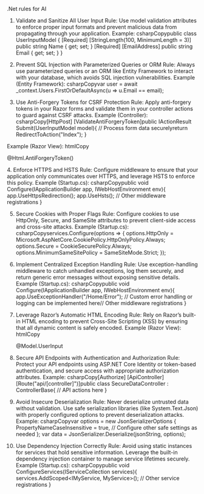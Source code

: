 .Net rules for AI
1. Validate and Sanitize All User Input
Rule:
Use model validation attributes to enforce proper input formats and prevent malicious data from propagating through your application.
Example:
csharpCopypublic class UserInputModel {
    [Required]
    [StringLength(100, MinimumLength = 3)]
    public string Name { get; set; }
        [Required]
    [EmailAddress]
    public string Email { get; set; }
}
 
2. Prevent SQL Injection with Parameterized Queries or ORM
Rule:
Always use parameterized queries or an ORM like Entity Framework to interact with your database, which avoids SQL injection vulnerabilities.
Example (Entity Framework):
csharpCopyvar user = await _context.Users.FirstOrDefaultAsync(u => u.Email == email);
3. Use Anti-Forgery Tokens for CSRF Protection
Rule:
Apply anti-forgery tokens in your Razor forms and validate them in your controller actions to guard against CSRF attacks.
Example (Controller):
csharpCopy[HttpPost]
[ValidateAntiForgeryToken]public IActionResult Submit(UserInputModel model){
    // Process form data securelyreturn RedirectToAction("Index");
}
 
Example (Razor View):
htmlCopy<form asp-action="Submit" method="post">    @Html.AntiForgeryToken()    <!-- form fields --></form>
4. Enforce HTTPS and HSTS
Rule:
Configure middleware to ensure that your application only communicates over HTTPS, and leverage HSTS to enforce this policy.
Example (Startup.cs):
csharpCopypublic void Configure(IApplicationBuilder app, IWebHostEnvironment env){
    app.UseHttpsRedirection();    app.UseHsts();
    // Other middleware registrations
}
 
5. Secure Cookies with Proper Flags
Rule:
Configure cookies to use HttpOnly, Secure, and SameSite attributes to prevent client-side access and cross-site attacks.
Example (Startup.cs):
csharpCopyservices.Configure<CookiePolicyOptions>(options =>
{
    options.HttpOnly = Microsoft.AspNetCore.CookiePolicy.HttpOnlyPolicy.Always;
    options.Secure = CookieSecurePolicy.Always;
    options.MinimumSameSitePolicy = SameSiteMode.Strict;
});
6. Implement Centralized Exception Handling
Rule:
Use exception-handling middleware to catch unhandled exceptions, log them securely, and return generic error messages without exposing sensitive details.
Example (Startup.cs):
csharpCopypublic void Configure(IApplicationBuilder app, IWebHostEnvironment env){
    app.UseExceptionHandler("/Home/Error");
    // Custom error handling or logging can be implemented here// Other middleware registrations
}
 
7. Leverage Razor’s Automatic HTML Encoding
Rule:
Rely on Razor’s built-in HTML encoding to prevent Cross-Site Scripting (XSS) by ensuring that all dynamic content is safely encoded.
Example (Razor View):
htmlCopy<p>@Model.UserInput</p>  <!-- Content is automatically HTML-encoded -->
8. Secure API Endpoints with Authentication and Authorization
Rule:
Protect your API endpoints using ASP.NET Core Identity or token-based authentication, and secure access with appropriate authorization attributes.
Example:
csharpCopy[Authorize]
[ApiController]
[Route("api/[controller]")]public class SecureDataController : ControllerBase{
    // API actions here
}
 
9. Avoid Insecure Deserialization
Rule:
Never deserialize untrusted data without validation. Use safe serialization libraries (like System.Text.Json) with properly configured options to prevent deserialization attacks.
Example:
csharpCopyvar options = new JsonSerializerOptions {
    PropertyNameCaseInsensitive = true,
    // Configure other safe settings as needed
};
var data = JsonSerializer.Deserialize<MyModel>(jsonString, options);
 
10. Use Dependency Injection Correctly
Rule:
Avoid using static instances for services that hold sensitive information. Leverage the built-in dependency injection container to manage service lifetimes securely.
Example (Startup.cs):
csharpCopypublic void ConfigureServices(IServiceCollection services){
    services.AddScoped<IMyService, MyService>();    // Other service registrations
}
 
